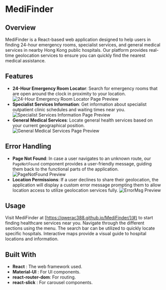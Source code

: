 # MediFinder

## Overview

MediFinder is a React-based web application designed to help users in finding 24-hour emergency rooms, specialist services, and general medical services in nearby Hong Kong public hospitals. Our platform provides real-time geolocation services to ensure you can quickly find the nearest medical assistance.

## Features

- **24-Hour Emergency Room Locator**: Search for emergency rooms that are open around the clock in proximity to your location.
  ![24-Hour Emergency Room Locator Page Preview](/Image1a1.png)
- **Specialist Services Information**: Get information about specialist outpatient clinic schedules and waiting times near you.
  ![Specialist Services Information Page Preview](/Image2a2.png)
- **General Medical Services**: Locate general health services based on your current geographical position.
  ![General Medical Services Page Preview](/Image3a2.png)

## Error Handling

- **Page Not Found**: In case a user navigates to an unknown route, our `PageNotFound` component provides a user-friendly message, guiding them back to the functional parts of the application.
  ![PageNotFound Preview](/PageNotFound1.png)
- **Location Permissions**: If a user declines to share their geolocation, the application will display a custom error message prompting them to allow location access to utilize geolocation services fully.
  ![ErrorMsg Preview](/ErrorMsg1.png)

## Usage

Visit MediFinder at [https://qwerac388.github.io/MediFinder/](#) to start finding healthcare services near you. Navigate through the different sections using the menu. The search bar can be utilized to quickly locate specific hospitals. Interactive maps provide a visual guide to hospital locations and information.

## Built With

- **React** : The web framework used.
- **Material-UI** : For UI components.
- **react-router-dom**: For routing.
- **react-slick** : For carousel components.
